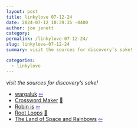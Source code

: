 ```yaml
---
layout: post
title: linkylove 07-12-24
date: 2024-07-12 10:39:35 -0400
author: joe jenett
category: 
permalink: /linkylove-07-12-24/
slug: linkylove-07-12-24
summary: visit the sources for discovery’s sake!

categories:
  - linkylove
---
```

<p><em>visit the sources for discovery’s sake!</em></p>
<ul class="linkylove">
	<li><a title="wargaluk" href="https://wargaluk.com/">wargaluk</a>  <a title="source" href="https://theforest.link/go-for-a-walk/"><span style="color:blue;">&#8678;</span></a></li>
	<li><a title="Printable Crossword Maker" href="https://www.printablecrosswordmaker.com/crossword_maker/crossword_maker.jsp">Crossword Maker</a> <a title="source" href="https://pinboard.in/u:ramblinggit">📌</a></li>
	<li><a title="Robin Massart" href="https://www.robin.is/">Robin is</a>  <a title="source" href="https://searchmysite.net/search/random/"><span style="color:blue;">&#8678;</span></a></li>
	<li><a title="Root Loops" href="https://rootloops.sh/">Root Loops</a> <a title="source" href="https://pinboard.in/u:tdjones">📌</a></li>
	<li><a title="The Land of Space and Rainbows" href="https://landofspaceandrainbows.neocities.org/">The Land of Space and Rainbows</a>  <a title="source" href="https://geekring.net/site/0/random"><span style="color:blue;">&#8678;</span></a></li>
</ul>

<a style="display:none;" href="https://brid.gy/publish/mastodon"><small>(cross-posted to mastodon)</small></a>